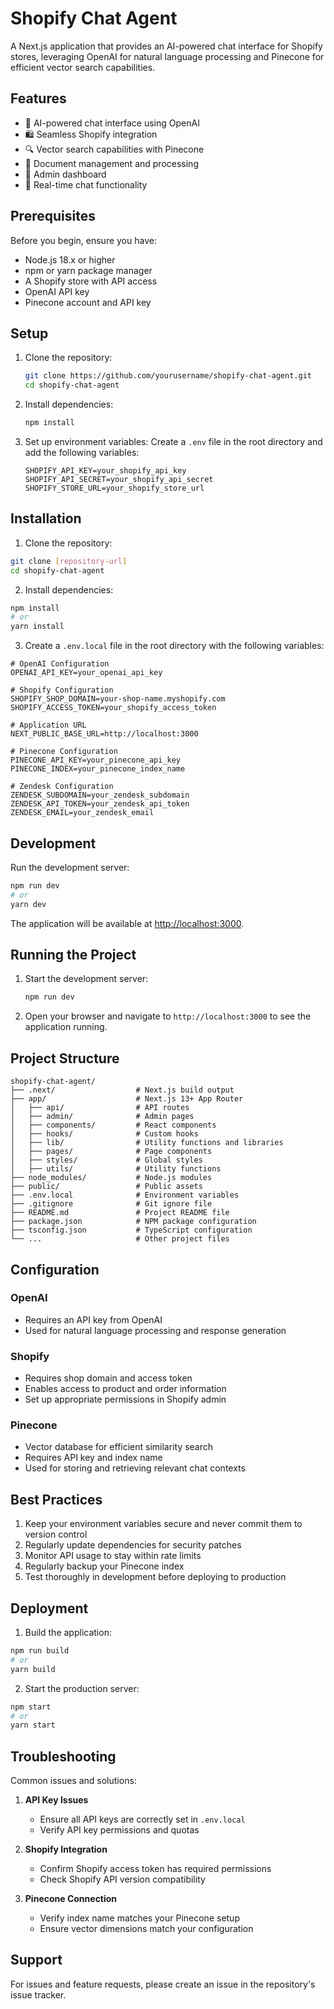 # Shopify Chat Agent

A Next.js application that provides an AI-powered chat interface for Shopify stores, leveraging OpenAI for natural language processing and Pinecone for efficient vector search capabilities.

## Features

- 🤖 AI-powered chat interface using OpenAI
- 🛍️ Seamless Shopify integration
- 🔍 Vector search capabilities with Pinecone
- 📄 Document management and processing
- 🔐 Admin dashboard
- 💬 Real-time chat functionality

## Prerequisites

Before you begin, ensure you have:
- Node.js 18.x or higher
- npm or yarn package manager
- A Shopify store with API access
- OpenAI API key
- Pinecone account and API key

## Setup

1. Clone the repository:
    ```bash
    git clone https://github.com/yourusername/shopify-chat-agent.git
    cd shopify-chat-agent
    ```

2. Install dependencies:
    ```bash
    npm install
    ```

3. Set up environment variables:
    Create a `.env` file in the root directory and add the following variables:
    ```
    SHOPIFY_API_KEY=your_shopify_api_key
    SHOPIFY_API_SECRET=your_shopify_api_secret
    SHOPIFY_STORE_URL=your_shopify_store_url
    ```

## Installation

1. Clone the repository:
```bash
git clone [repository-url]
cd shopify-chat-agent
```

2. Install dependencies:
```bash
npm install
# or
yarn install
```

3. Create a `.env.local` file in the root directory with the following variables:
```env
# OpenAI Configuration
OPENAI_API_KEY=your_openai_api_key

# Shopify Configuration
SHOPIFY_SHOP_DOMAIN=your-shop-name.myshopify.com
SHOPIFY_ACCESS_TOKEN=your_shopify_access_token

# Application URL
NEXT_PUBLIC_BASE_URL=http://localhost:3000

# Pinecone Configuration
PINECONE_API_KEY=your_pinecone_api_key
PINECONE_INDEX=your_pinecone_index_name

# Zendesk Configuration
ZENDESK_SUBDOMAIN=your_zendesk_subdomain
ZENDESK_API_TOKEN=your_zendesk_api_token
ZENDESK_EMAIL=your_zendesk_email
```

## Development

Run the development server:

```bash
npm run dev
# or
yarn dev
```

The application will be available at [http://localhost:3000](http://localhost:3000).

## Running the Project

1. Start the development server:
    ```bash
    npm run dev
    ```

2. Open your browser and navigate to `http://localhost:3000` to see the application running.

## Project Structure

```
shopify-chat-agent/
├── .next/                  # Next.js build output
├── app/                    # Next.js 13+ App Router
│   ├── api/                # API routes
│   ├── admin/              # Admin pages
│   ├── components/         # React components
│   ├── hooks/              # Custom hooks
│   ├── lib/                # Utility functions and libraries
│   ├── pages/              # Page components
│   ├── styles/             # Global styles
│   ├── utils/              # Utility functions
├── node_modules/           # Node.js modules
├── public/                 # Public assets
├── .env.local              # Environment variables
├── .gitignore              # Git ignore file
├── README.md               # Project README file
├── package.json            # NPM package configuration
├── tsconfig.json           # TypeScript configuration
└── ...                     # Other project files
```

## Configuration

### OpenAI
- Requires an API key from OpenAI
- Used for natural language processing and response generation

### Shopify
- Requires shop domain and access token
- Enables access to product and order information
- Set up appropriate permissions in Shopify admin

### Pinecone
- Vector database for efficient similarity search
- Requires API key and index name
- Used for storing and retrieving relevant chat contexts

## Best Practices

1. Keep your environment variables secure and never commit them to version control
2. Regularly update dependencies for security patches
3. Monitor API usage to stay within rate limits
4. Regularly backup your Pinecone index
5. Test thoroughly in development before deploying to production

## Deployment

1. Build the application:
```bash
npm run build
# or
yarn build
```

2. Start the production server:
```bash
npm start
# or
yarn start
```

## Troubleshooting

Common issues and solutions:

1. **API Key Issues**
   - Ensure all API keys are correctly set in `.env.local`
   - Verify API key permissions and quotas

2. **Shopify Integration**
   - Confirm Shopify access token has required permissions
   - Check Shopify API version compatibility

3. **Pinecone Connection**
   - Verify index name matches your Pinecone setup
   - Ensure vector dimensions match your configuration

## Support

For issues and feature requests, please create an issue in the repository's issue tracker.
